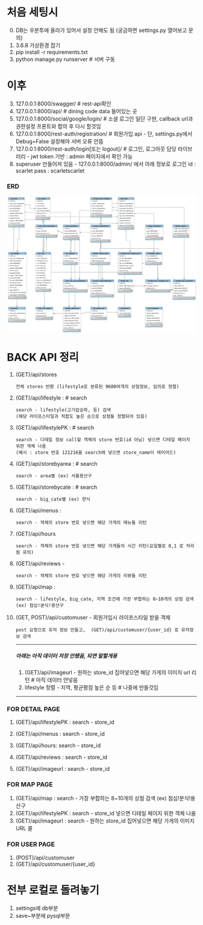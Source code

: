 # 처음 세팅시

0. DB는 우분투에 올라가 있어서 설정 안해도 됨 (궁금하면 settings.py 열어보고 문의)
1. 3.6.8 가상환경 잡기 
2. pip install -r requirements.txt 
3. python manage.py runserver # 서버 구동

# 이후

3. 127.0.0.1:8000/swagger/   # rest-api확인
4. 127.0.0.1:8000/api/    # dining code data 들어있는 곳
5. 127.0.0.1:8000/social/google/login/  # 소셜 로그인 일단 구현, callback url과 권한설정 프론트와 합의 후 다시 할것임
6. 127.0.0.1:8000/rest-auth/registration/ # 회원가입 api - 단, settings.py에서 Debug=False 설정해야 서버 오류 안뜸
7. 127.0.0.1:8000/rest-auth/login[또는 logout]/ # 로그인, 로그아웃 담당 라이브러리 - jwt token 기반 : admin 페이지에서 확인 가능
8. superuser 만들어져 있음 - 127.0.0.1:8000/admin/ 에서 아래 정보로 로그인
id : scarlet
pass : scarletscarlet


### ERD
![](./resources/ERD.png)



# BACK API 정리

1. (GET)/api/stores 

   ```
   전체 stores 반환 (lifestyle로 분류된 9600여개의 상점정보, 임의로 정렬)
   ```

2. (GET)/api/lifestyle : # search

   ```
   search - lifestyle(고기압승파, 등) 검색
   (해당 라이프스타일과 적합도 높은 순으로 상점들 정렬되어 있음)
   ```

3. (GET)/api/lifestylePK : # search

   ```
   search - 디테일 정보 call할 객체의 store 번호(id 아님) 넣으면 디테일 페이지 위한 객체 나옴 
   (예시 : store 번호 121216을 search에 넣으면 store_name이 레이어드)
   ```

4. (GET)/api/storebyarea :  # search

   ```
   search - area별 (ex) 서울용산구
   ```

5. (GET)/api/storebycate : # search

   ```
   search - big_cate별 (ex) 한식
   ```

6. (GET)/api/menus :

   ```
   search - 객체의 store 번호 넣으면 해당 가게의 메뉴들 리턴
   ```

7. (GET)/api/hours 

   ```
   search - 객체의 store 번호 넣으면 해당 가게들의 시간 리턴(요일별로 0,1 로 처리됨 유의)
   ```

8. (GET)/api/reviews - 

   ```
   search - 객체의 store 번호 넣으면 해당 가게의 리뷰들 리턴
   ```

9. (GET)/api/map : 

   ```
   search - lifestyle, big_cate, 지역 조건에 가장 부합하는 8~10개의 상점 검색 (ex) 점심!분식!용산구
   ```

10. (GET, POST)/api/customuser - 회원가입시 라이프스타일 받을 객체

    ```
    post 요청으로 유저 정보 만들고,  (GET)/api/customuser/{user_id} 로 유저정보 검색
    ```

    ---

    #####  아래는 아직 데이터 저장 안됐음, 되면 말할게용 

    1. (GET)/api/imageurl - 원하는 store_id 집어넣으면 해당 가게의 이미지 url 리턴 # 아직 데이터 안넣음
    2. lifestyle 정렬 - 지역, 평균평점 높은 순 등 # 나중에 만들것임

    ---





### FOR DETAIL PAGE

1. (GET)/api/lifestylePK : search - store_id 
2. (GET)/api/menus : search - store_id 
3. (GET)/api/hours: search - store_id 
4. (GET)/api/reviews : search - store_id 

5. (GET)/api/imageurl : search - store_id 



### FOR MAP PAGE

1. (GET)/api/map : search - 가장 부합하는 8~10개의 상점 검색 (ex) 점심!분식!용산구
2. (GET)/api/lifestylePK : search - store_id 넣으면 디테일 페이지 위한 객체 나옴
3. (GET)/api/imageurl : search - 원하는 store_id 집어넣으면 해당 가게의 이미지 URL 콜



### FOR USER PAGE

1.  (POST)/api/customuser
2.  (GET)/api/customuser/{user_id}






# 전부 로컬로 돌려놓기
1. settings에 db부분
2. save~부분에 pysql부분